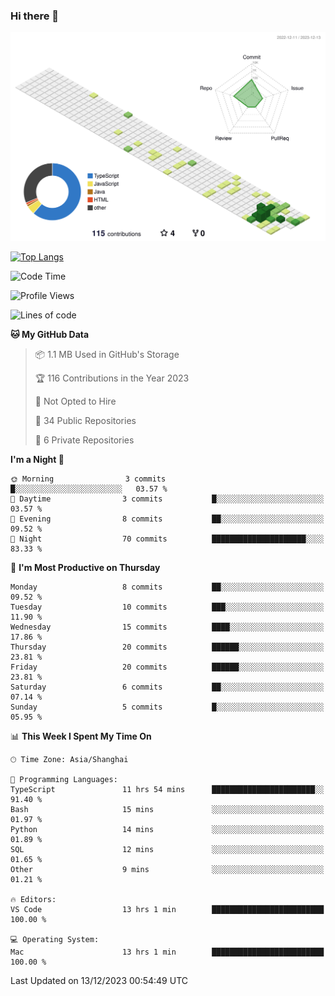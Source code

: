 ### Hi there 👋

![](./profile-3d-contrib/profile-green-animate.svg)

 

[![Top Langs](https://github-readme-stats.vercel.app/api/top-langs/?username=RunnningDogg)](https://github.com/anuraghazra/github-readme-stats)


 

<!--START_SECTION:waka-->
![Code Time](http://img.shields.io/badge/Code%20Time-40%20hrs%2048%20mins-blue)

![Profile Views](http://img.shields.io/badge/Profile%20Views-14-blue)

![Lines of code](https://img.shields.io/badge/From%20Hello%20World%20I%27ve%20Written-213.2%20thousand%20lines%20of%20code-blue)

**🐱 My GitHub Data** 

> 📦 1.1 MB Used in GitHub's Storage 
 > 
> 🏆 116 Contributions in the Year 2023
 > 
> 🚫 Not Opted to Hire
 > 
> 📜 34 Public Repositories 
 > 
> 🔑 6 Private Repositories 
 > 
**I'm a Night 🦉** 

```text
🌞 Morning                3 commits           █░░░░░░░░░░░░░░░░░░░░░░░░   03.57 % 
🌆 Daytime                3 commits           █░░░░░░░░░░░░░░░░░░░░░░░░   03.57 % 
🌃 Evening                8 commits           ██░░░░░░░░░░░░░░░░░░░░░░░   09.52 % 
🌙 Night                  70 commits          █████████████████████░░░░   83.33 % 
```
📅 **I'm Most Productive on Thursday** 

```text
Monday                   8 commits           ██░░░░░░░░░░░░░░░░░░░░░░░   09.52 % 
Tuesday                  10 commits          ███░░░░░░░░░░░░░░░░░░░░░░   11.90 % 
Wednesday                15 commits          ████░░░░░░░░░░░░░░░░░░░░░   17.86 % 
Thursday                 20 commits          ██████░░░░░░░░░░░░░░░░░░░   23.81 % 
Friday                   20 commits          ██████░░░░░░░░░░░░░░░░░░░   23.81 % 
Saturday                 6 commits           ██░░░░░░░░░░░░░░░░░░░░░░░   07.14 % 
Sunday                   5 commits           █░░░░░░░░░░░░░░░░░░░░░░░░   05.95 % 
```


📊 **This Week I Spent My Time On** 

```text
🕑︎ Time Zone: Asia/Shanghai

💬 Programming Languages: 
TypeScript               11 hrs 54 mins      ███████████████████████░░   91.40 % 
Bash                     15 mins             ░░░░░░░░░░░░░░░░░░░░░░░░░   01.97 % 
Python                   14 mins             ░░░░░░░░░░░░░░░░░░░░░░░░░   01.89 % 
SQL                      12 mins             ░░░░░░░░░░░░░░░░░░░░░░░░░   01.65 % 
Other                    9 mins              ░░░░░░░░░░░░░░░░░░░░░░░░░   01.21 % 

🔥 Editors: 
VS Code                  13 hrs 1 min        █████████████████████████   100.00 % 

💻 Operating System: 
Mac                      13 hrs 1 min        █████████████████████████   100.00 % 
```


 Last Updated on 13/12/2023 00:54:49 UTC
<!--END_SECTION:waka-->
